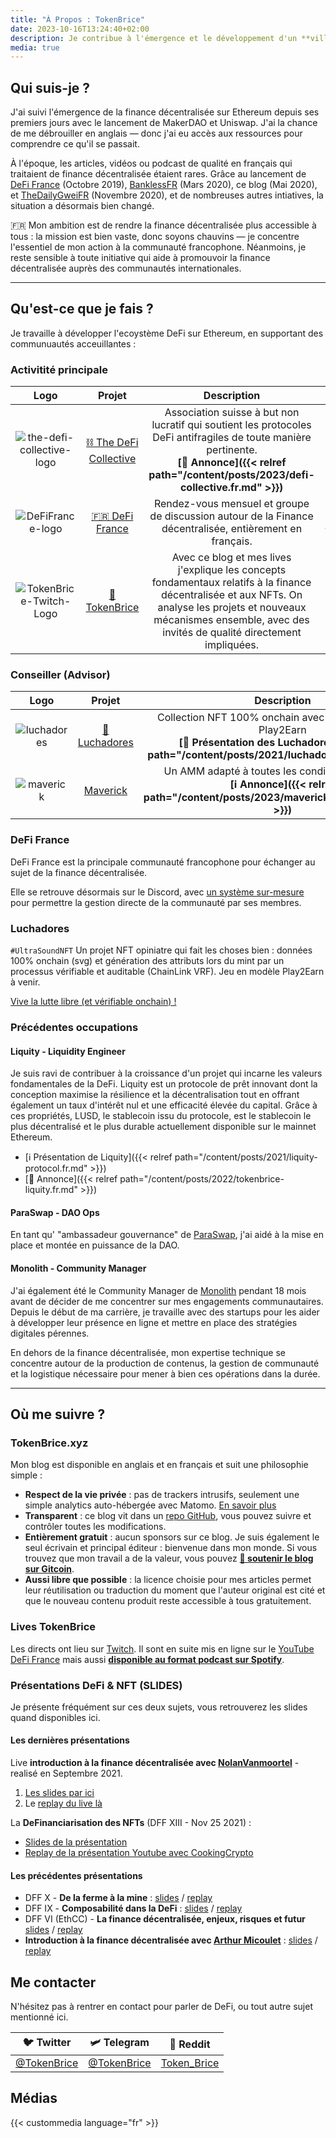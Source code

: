 ```yaml
---
title: "À Propos : TokenBrice"
date: 2023-10-16T13:24:40+02:00
description: Je contribue à l'émergence et le développement d'un **village gaulois financièrement souverain**, résistant aux attaques de l'envahisseur banco-romain grâce à la finance décentralisée.
media: true
---
```


## Qui suis-je ?

J'ai suivi l'émergence de la finance décentralisée sur Ethereum depuis ses premiers jours avec le lancement de MakerDAO et Uniswap. J'ai la chance de me débrouiller en anglais — donc j'ai eu accès aux ressources pour comprendre ce qu'il se passait.

À l'époque, les articles, vidéos ou podcast de qualité en français qui traitaient de finance décentralisée étaient rares. Grâce au lancement de [DeFi France](https://discord.gg/3bWZcK2) (Octobre 2019), [BanklessFR](https://banklessfr.substack.com/) (Mars 2020), ce blog (Mai 2020), et [TheDailyGweiFR](https://thedailygweifr.substack.com/) (Novembre 2020), et de nombreuses autres intiatives, la situation a désormais bien changé. 

🇫🇷 Mon ambition est de rendre la finance décentralisée plus accessible à tous : la mission est bien vaste, donc soyons chauvins — je concentre l'essentiel de mon action à la communauté francophone. Néanmoins, je reste sensible à toute initiative qui aide à promouvoir la finance décentralisée auprès des communautés internationales.

---

## Qu'est-ce que je fais ?

Je travaille à développer l'ecoystème DeFi sur Ethereum, en supportant des communuautés acceuillantes :

### Activitité principale

|  Logo | Projet | Description | Rôle |
| :---: | :---: | :---: | :---: |
| ![the-defi-collective-logo](/img/others/symbol_tdc_color.png) | [⛓️ The DeFi Collective](https://deficollective.org) | Association suisse à but non lucratif qui soutient les protocoles DeFi antifragiles de toute manière pertinente. <br> **[📢 Annonce]({{< relref path="/content/posts/2023/defi-collective.fr.md" >}})** | Statégie DeFi |
|  ![DeFiFrance-logo](/img/others/defifrance-logo.png) | [🇫🇷 DeFi France](https://docs.defi-france.org) | Rendez-vous mensuel et groupe de discussion autour de la Finance décentralisée, entièrement en français. | Gentil Organisateur |
|  ![TokenBrice-Twitch-Logo](/img/main/emblem-color-square-250.png) | [🌌 TokenBrice](https://twitch.tv/tokenbrice) | Avec ce blog et mes lives j'explique les concepts fondamentaux relatifs à la finance décentralisée et aux NFTs. On analyse les projets et nouveaux mécanismes ensemble, avec des invités de qualité directement impliquées. | Hôte principal 

### Conseiller (Advisor)

|  Logo | Projet | Description | Rôle |
| :---: | :---: | :---: | :---: |
|  ![luchadores](/img/others/luchadores.png) | [👊 Luchadores](https://luchadores.io) | Collection NFT 100% onchain avec un jeu en modèle Play2Earn  <br> **[🤼 Présentation des Luchadores]({{< relref path="/content/posts/2021/luchadores-nft.fr.md" >}})** | | Conseil DeFi / Tokenomics |
|  ![maverick](/img/others/mav-symbol-color.png) | [Maverick](https://mav.xyz) | Un AMM adapté à toutes les conditions de marché  <br> **[ℹ️ Annonce]({{< relref path="/content/posts/2023/maverickxtokenbrice.fr.md" >}})** | Conseil Growth, Tokenomics & BD |


### DeFi France

DeFi France est la principale communauté francophone pour échanger au sujet de la finance décentralisée. 

Elle se retrouve désormais sur le Discord, avec [un système sur-mesure](https://tokenbrice.xyz/posts/2021/guide-defian.fr.md) pour permettre la gestion directe de la communauté par ses membres. 

### Luchadores

`#UltraSoundNFT`
Un projet NFT opiniatre qui fait les choses bien : données 100% onchain (svg) et génération des attributs lors du mint par un processus vérifiable et auditable (ChainLink VRF). Jeu en modèle Play2Earn à venir.

[Vive la lutte libre (et vérifiable onchain) !](https://tokenbrice.xyz/fr/luchadores-nft/)

### Précédentes occupations

#### Liquity - Liquidity Engineer

Je suis ravi de contribuer à la croissance d'un projet qui incarne les valeurs fondamentales de la DeFi. Liquity est un protocole de prêt innovant dont la conception maximise la résilience et la décentralisation tout en offrant également un taux d'intérêt nul et une efficacité élevée du capital. Grâce à ces propriétés, LUSD, le stablecoin issu du protocole, est le stablecoin le plus décentralisé et le plus durable actuellement disponible sur le mainnet Ethereum.

- [ℹ️ Présentation de Liquity]({{< relref path="/content/posts/2021/liquity-protocol.fr.md" >}})
- [📢 Annonce]({{< relref path="/content/posts/2022/tokenbrice-liquity.fr.md" >}})

#### ParaSwap - DAO Ops

En tant qu' "ambassadeur gouvernance" de [ParaSwap](https://paraswap.io), j'ai aidé à la mise en place et montée en puissance de la DAO.

#### Monolith - Community Manager

J'ai également été le Community Manager de [Monolith](https://monolith.xyz) pendant 18 mois avant de décider de me concentrer sur mes engagements communautaires. Depuis le début de ma carrière, je travaille avec des startups pour les aider à développer leur présence en ligne et mettre en place des stratégies digitales pérennes.

En dehors de la finance décentralisée, mon expertise technique se concentre autour de la production de contenus, la gestion de communauté et la logistique nécessaire pour mener à bien ces opérations dans la durée.

---

## Où me suivre ?

### TokenBrice.xyz

Mon blog est disponible en anglais et en français et suit une philosophie simple :

- **Respect de la vie privée** : pas de trackers intrusifs, seulement une simple analytics auto-hébergée avec Matomo. [En savoir plus](https://tokenbrice.xyz/posts/2020/hello-world/)
- **Transparent** : ce blog vit dans un [repo GitHub](https://github.com/tokenbrice/blog/), vous pouvez suivre et contrôler toutes les modifications.
- **Entièrement gratuit** : aucun sponsors sur ce blog. Je suis également le seul écrivain et principal éditeur : bienvenue dans mon monde. Si vous trouvez que mon travail a de la valeur, vous pouvez **[🤗 soutenir le blog sur Gitcoin](https://gitcoin.co/grants/811/tokenbrice-shining-light-on-ethereums-defi-en-fr)**.
- **Aussi libre que possible** : la licence choisie pour mes articles permet leur réutilisation ou traduction du moment que l'auteur original est cité et que le nouveau contenu produit reste accessible à tous gratuitement.

### Lives TokenBrice

Les directs ont lieu sur [Twitch](https://twitch.tv/tokenbrice). Il sont en suite mis en ligne sur le [YouTube DeFi France](https://www.youtube.com/c/defifrance) mais aussi **[disponible au format podcast sur Spotify](https://open.spotify.com/show/78Ggw5N9Sn694VBAhVhIME)**.

### Présentations DeFi & NFT (SLIDES)

Je présente fréquément sur ces deux sujets, vous retrouverez les slides quand disponibles ici.

#### Les dernières présentations

Live **introduction à la finance décentralisée avec [NolanVanmoortel](https://twitter.com/NolanVanmoortel)** - realisé en Septembre 2021.
1. [Les slides par ici](https://docs.google.com/presentation/d/16e4oFexINXCqzjMk_18oUEUyuWkfF4q6froIh9CbqVc/edit?usp=sharing) 
2. Le [replay du live là](https://www.youtube.com/watch?v=yZUlZgOneOk&t=8623s)

La **DeFinanciarisation des NFTs** (DFF XIII - Nov 25 2021) : 
- [Slides de la présentation](https://docs.google.com/presentation/d/1yR6TttpBCtCYC5rKNvL8apzOCPQ7qPNTZjrYGHyTvTw/edit?usp=sharing)
- [Replay de la présentation Youtube avec CookingCrypto](https://www.youtube.com/watch?v=cdj-wXvIuwU)

#### Les précédentes présentations

- DFF X - **De la ferme à la mine** : [slides](https://docs.google.com/presentation/d/15xIuVYmrs3P4gkxwBQIrFrz7thNW0tGvZ203P5rT6rw/edit?usp=sharing) / [replay](https://www.youtube.com/watch?v=rf6WGKNg_vA&list=PLreQl_vxgtPhhwkYbTHiec_dyG9XqKtT9&index=4)
- DFF IX - **Composabilité dans la DeFi** : [slides](https://docs.google.com/presentation/d/157Mnedi8dwlyNJxl5fSOo1mtQ4o4fbVDjkIbz87122o/edit?usp=sharing) / [replay](https://youtu.be/i7f6ZBOTiXo?t=2802)
- DFF VI (EthCC) - **La finance décentralisée, enjeux, risques et futur** [slides](https://docs.google.com/presentation/d/1TTNmAuBdp0GW625XpSHtYgx9bACosESJQ2RktAJlD8I/edit?usp=sharing) / [replay](https://www.youtube.com/watch?v=vF-7T5EtcQo)
- **Introduction à la finance décentralisée avec [Arthur Micoulet](https://twitter.com/ArthurMicoulet)** : [slides](https://docs.google.com/presentation/d/1cw971kGUP5dBZVFvDLsF3j8_c6rx5FE8aP7yxp9cYdE/edit?usp=sharing) / [replay](https://www.youtube.com/watch?v=62HSMkM1cOM)

## Me contacter

N'hésitez pas à rentrer en contact pour parler de DeFi, ou tout autre sujet mentionné ici.

 🐦 Twitter | 🛩 Telegram | 👾 Reddit |
| :---: | :---: | :---: |
| [@TokenBrice](https://twitter.com/tokenbrice) | [@TokenBrice](https://t.me/tokenbrice) | [Token_Brice](https://www.reddit.com/user/Token_Brice) |

## Médias

{{< custommedia language="fr" >}}
